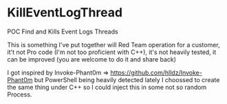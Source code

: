 # KillEventLogThread
 POC Find and Kills Event Logs Threads

This is something I've put together will Red Team operation for a customer,
it't not Pro code (I'm not too proficient with C++), it's not heavily tested,
it can be improved (you are welcome to do it and share back)

I got inspired by Invoke-Phant0m => https://github.com/hlldz/Invoke-Phant0m
but PowerShell being heavily detected lately I choossed to create the same
thing under C++ so I could inject this in some not so random Process.
